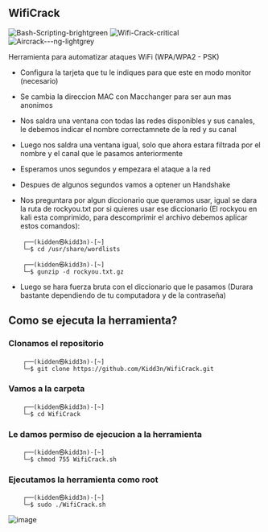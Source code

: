 ## WifiCrack
![Bash-Scripting-brightgreen](https://user-images.githubusercontent.com/89719224/216780401-60655d5f-6804-4a3d-a9f2-3a02a1a3f9c8.svg)
![Wifi-Crack-critical](https://user-images.githubusercontent.com/89719224/216780347-516cd39c-132b-4082-b1e1-174aec9ec5a8.svg)
![Aircrack---ng-lightgrey](https://user-images.githubusercontent.com/89719224/216780435-f0d943b3-9f94-4ae8-aee0-409dd954aea5.svg)


Herramienta para automatizar ataques WiFi (WPA/WPA2 - PSK)

- Configura la tarjeta que tu le indiques para que este en modo monitor (necesario)

- Se cambia la direccion MAC con Macchanger para ser aun mas anonimos 

- Nos saldra una ventana con todas las redes disponibles y sus canales, le debemos indicar el nombre correctamnete de la red y su canal

- Luego nos saldra una ventana igual, solo que ahora estara filtrada por el nombre y el canal que le pasamos anteriormente

- Esperamos unos segundos y empezara el ataque a la red

- Despues de algunos segundos vamos a optener un Handshake

- Nos preguntara por algun diccionario que queramos usar, igual se dara la ruta de rockyou.txt por si quieres usar ese diccionario (El rockyou en kali esta comprimido, para descomprimir el archivo debemos aplicar estos comandos): 
```batch
    ┌──(kidden㉿kidd3n)-[~]
    └─$ cd /usr/share/wordlists
```
```batch
    ┌──(kidden㉿kidd3n)-[~]
    └─$ gunzip -d rockyou.txt.gz
```

- Luego se hara fuerza bruta con el diccionario que le pasamos (Durara bastante dependiendo de tu computadora y de la contraseña)

## Como se ejecuta la herramienta? 

### Clonamos el repositorio
```batch
    ┌──(kidden㉿kidd3n)-[~]
    └─$ git clone https://github.com/Kidd3n/WifiCrack.git
```
### Vamos a la carpeta
```batch
    ┌──(kidden㉿kidd3n)-[~]
    └─$ cd WifiCrack
```
### Le damos permiso de ejecucion a la herramienta
```batch
    ┌──(kidden㉿kidd3n)-[~]
    └─$ chmod 755 WifiCrack.sh
```
### Ejecutamos la herramienta como root
```batch
    ┌──(kidden㉿kidd3n)-[~]
    └─$ sudo ./WifiCrack.sh
```
![image](https://user-images.githubusercontent.com/89719224/216750782-c4c7908d-f428-4263-8e8f-57b61154af76.png)
